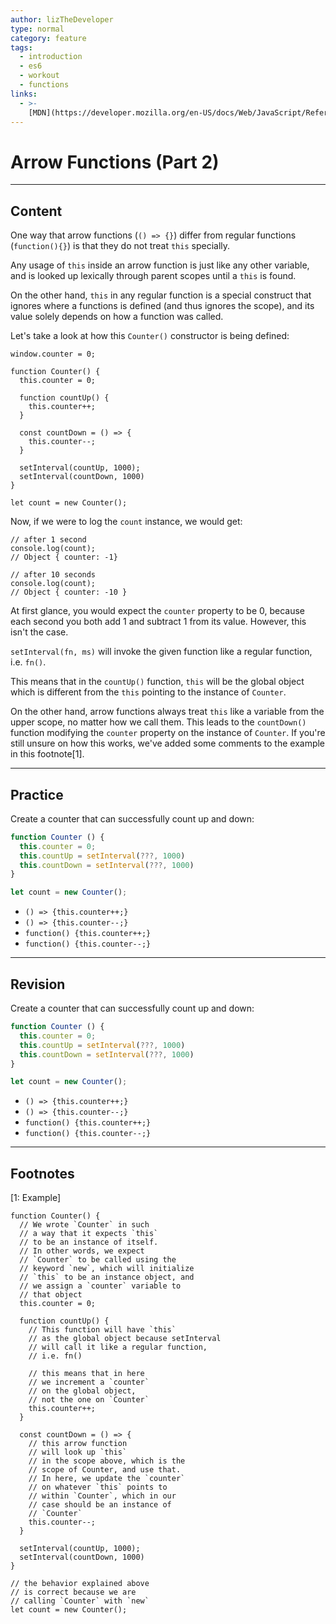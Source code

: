 ```yaml
---
author: lizTheDeveloper
type: normal
category: feature
tags:
  - introduction
  - es6
  - workout
  - functions
links:
  - >-
    [MDN](https://developer.mozilla.org/en-US/docs/Web/JavaScript/Reference/Functions/Arrow_functions){website}
---
```


# Arrow Functions (Part 2)


---

## Content

One way that arrow functions (`() => {}`) differ from regular functions (`function(){}`) is that they do not treat `this` specially. 

Any usage of `this` inside an arrow function is just like any other variable, and is looked up lexically through parent scopes until a `this` is found.

On the other hand, `this` in any regular function is a special construct that ignores where a functions is defined (and thus ignores the scope), and its value solely depends on how a function was called.

Let's take a look at how this `Counter()` constructor is being defined: 

```plain-text
window.counter = 0;

function Counter() {
  this.counter = 0;

  function countUp() {
    this.counter++;
  }

  const countDown = () => {
    this.counter--;
  }

  setInterval(countUp, 1000);
  setInterval(countDown, 1000)
}

let count = new Counter();
```

Now, if we were to log the `count` instance, we would get:

```plain-text
// after 1 second
console.log(count);
// Object { counter: -1}

// after 10 seconds
console.log(count);
// Object { counter: -10 }
```

At first glance, you would expect the `counter` property to be 0, because each second you both add 1 and subtract 1 from its value. However, this isn't the case.

`setInterval(fn, ms)` will invoke the given function like a regular function, i.e. `fn()`.

This means that in the `countUp()` function, `this` will be the global object which is different from the `this` pointing to the instance of `Counter`.

On the other hand, arrow functions always treat `this` like a variable from the upper scope, no matter how we call them. This leads to the `countDown()` function modifying the `counter` property on the instance of `Counter`. If you're still unsure on how this works, we've added some comments to the example in this footnote[1].


---

## Practice

Create a counter that can successfully count up and down:

```js
function Counter () {
  this.counter = 0;
  this.countUp = setInterval(???, 1000)
  this.countDown = setInterval(???, 1000)
}

let count = new Counter();
```

- `() => {this.counter++;}`
- `() => {this.counter--;}`
- `function() {this.counter++;}`
- `function() {this.counter--;}`


---

## Revision

Create a counter that can successfully count up and down:

```js
function Counter () {
  this.counter = 0;
  this.countUp = setInterval(???, 1000)
  this.countDown = setInterval(???, 1000)
}

let count = new Counter();
```

- `() => {this.counter++;}`
- `() => {this.counter--;}`
- `function() {this.counter++;}`
- `function() {this.counter--;}`


---

## Footnotes

[1: Example]

```plain-text
function Counter() {
  // We wrote `Counter` in such
  // a way that it expects `this`
  // to be an instance of itself.
  // In other words, we expect
  // `Counter` to be called using the
  // keyword `new`, which will initialize
  // `this` to be an instance object, and
  // we assign a `counter` variable to
  // that object
  this.counter = 0;

  function countUp() {
    // This function will have `this`
    // as the global object because setInterval
    // will call it like a regular function,
    // i.e. fn()

    // this means that in here
    // we increment a `counter`
    // on the global object,
    // not the one on `Counter`
    this.counter++;
  }

  const countDown = () => {
    // this arrow function
    // will look up `this`
    // in the scope above, which is the
    // scope of Counter, and use that.
    // In here, we update the `counter`
    // on whatever `this` points to 
    // within `Counter`, which in our 
    // case should be an instance of
    // `Counter`
    this.counter--;
  }

  setInterval(countUp, 1000);
  setInterval(countDown, 1000)
}

// the behavior explained above
// is correct because we are
// calling `Counter` with `new`
let count = new Counter();
```
